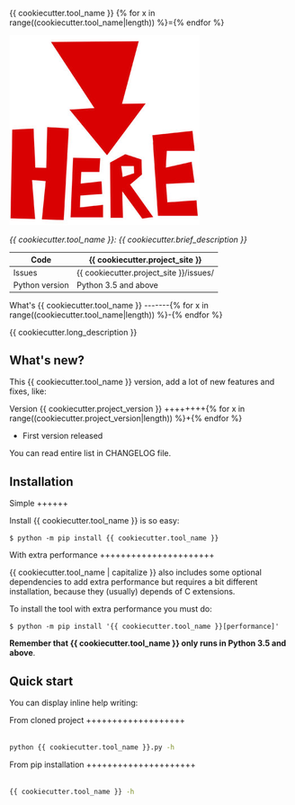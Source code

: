 {{ cookiecutter.tool_name }}
{% for x in range((cookiecutter.tool_name|length)) %}={% endfor %}

![Logo](doc/images/logo.jpg)

*{{ cookiecutter.tool_name }}: {{ cookiecutter.brief_description }}*

Code | {{ cookiecutter.project_site }}
---- | ----------------------------------------------
Issues | {{ cookiecutter.project_site }}/issues/
Python version | Python 3.5 and above

What's {{ cookiecutter.tool_name }}
-------{% for x in range((cookiecutter.tool_name|length)) %}-{% endfor %}

{{ cookiecutter.long_description }}

What's new?
-----------

This {{ cookiecutter.tool_name }} version, add a lot of new features and fixes, like:

Version {{ cookiecutter.project_version }}
++++++++{% for x in range((cookiecutter.project_version|length)) %}+{% endfor %}

- First version released

You can read entire list in CHANGELOG file.

Installation
------------

Simple
++++++

Install {{ cookiecutter.tool_name }} is so easy:

```
$ python -m pip install {{ cookiecutter.tool_name }}
```

With extra performance
++++++++++++++++++++++

{{ cookiecutter.tool_name | capitalize }} also includes some optional dependencies to add extra performance but requires a bit different installation, because they (usually) depends of C extensions.

To install the tool with extra performance you must do:

```
$ python -m pip install '{{ cookiecutter.tool_name }}[performance]'
```

**Remember that {{ cookiecutter.tool_name }} only runs in Python 3.5 and above**.

Quick start
-----------

You can display inline help writing:

From cloned project
+++++++++++++++++++

```bash

python {{ cookiecutter.tool_name }}.py -h
```

From pip installation
+++++++++++++++++++++

```bash

{{ cookiecutter.tool_name }} -h
```